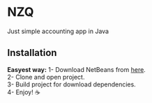 # NZQ
Just simple accounting app in Java

## Installation

**Easyest way:**
1- Download NetBeans from [here](https://netbeans.apache.org/download/index.html). <br />
2- Clone and open project. <br />
3- Build project for download dependencies. <br />
4- Enjoy! ☕️
